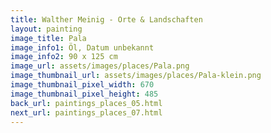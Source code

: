 ```yaml
---
title: Walther Meinig - Orte & Landschaften
layout: painting
image_title: Pala
image_info1: Öl, Datum unbekannt
image_info2: 90 x 125 cm
image_url: assets/images/places/Pala.png
image_thumbnail_url: assets/images/places/Pala-klein.png
image_thumbnail_pixel_width: 670
image_thumbnail_pixel_height: 485
back_url: paintings_places_05.html
next_url: paintings_places_07.html
---
```


